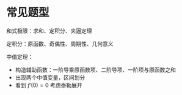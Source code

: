 # 常见题型

和式极限：求和、定积分、夹逼定理

定积分：原函数、奇偶性、周期性、几何意义

中值定理：

- 构造辅助函数：一阶导乘原函数项、二阶导项、一阶项与原函数之和
- 出现两个中值变量，区间划分
- 看到 $f'(0) = 0$ 考虑泰勒展开
